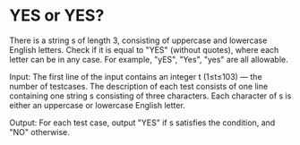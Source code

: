 # YES or YES?
There is a string s of length 3, consisting of uppercase and lowercase English letters. Check if it is equal to "YES" (without quotes), where each letter can be in any case. For example, "yES", "Yes", "yes" are all allowable.

Input: The first line of the input contains an integer t (1≤t≤103) — the number of testcases.
The description of each test consists of one line containing one string s consisting of three characters. Each character of s is either an uppercase or lowercase English letter.

Output: For each test case, output "YES" if s satisfies the condition, and "NO" otherwise.